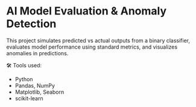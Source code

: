 # AI Model Evaluation & Anomaly Detection

This project simulates predicted vs actual outputs from a binary classifier, evaluates model performance using standard metrics, and visualizes anomalies in predictions.

🛠 Tools used:
- Python
- Pandas, NumPy
- Matplotlib, Seaborn
- scikit-learn

